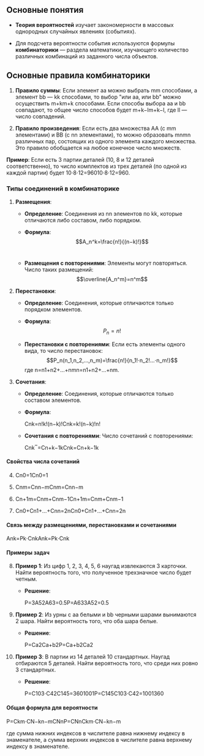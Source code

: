 ## Основные понятия

- **Теория вероятностей** изучает закономерности в массовых однородных случайных явлениях (событиях).

- Для подсчета вероятности события используются формулы **комбинаторики** — раздела математики, изучающего количество различных комбинаций из заданного числа объектов.

## Основные правила комбинаторики

1. **Правило суммы**: Если элемент aa можно выбрать mm способами, а элемент bb — kk способами, то выбор "или aa, или bb" можно осуществить m+km+k способами. Если способы выбора aa и bb совпадают, то общее число способов будет m+k−lm+k−l, где ll — число совпадений.
    
2. **Правило произведения**: Если есть два множества AA (с mm элементами) и BB (с nn элементами), то можно образовать mnmn различных пар, состоящих из одного элемента каждого множества. Это правило обобщается на любое конечное число множеств.

**Пример**: Если есть 3 партии деталей (10, 8 и 12 деталей соответственно), то число комплектов из трех деталей (по одной из каждой партии) будет 10⋅8⋅12=96010⋅8⋅12=960.

### Типы соединений в комбинаторике

1. **Размещения**:
    
    - **Определение**: Соединения из nn элементов по kk, которые отличаются либо составом, либо порядком.
    
    - **Формула**:  
    $$A_n^k=\frac{n!}{(n−k)!}$$​
    
    - **Размещения с повторениями**: Элементы могут повторяться. Число таких размещений:
	$$\overline{A_n^m}=n^m$$

2. **Перестановки**:
    
    - **Определение**: Соединения, которые отличаются только порядком элементов.
        
    - **Формула**:  
    $$P_n=n!$$
    - **Перестановки с повторениями**: Если есть элементы одного вида, то число перестановок:
    $$P_n(n_1,n_2,…,n_m)=\frac{n!}{n_1!⋅n_2!…⋅n_m!}$$​
        где n=n1+n2+…+nmn=n1​+n2​+…+nm​.
        
3. **Сочетания**:
    
    - **Определение**: Соединения, которые отличаются только составом элементов.
        
    - **Формула**:
        
        Cnk=n!k!(n−k)!Cnk​=k!(n−k)!n!​
    - **Сочетания с повторениями**: Число сочетаний с повторениями:
        
        Cnk‾=Cn+k−1kCnk​​=Cn+k−1k​

#### Свойства числа сочетаний

4. Cn0=1Cn0​=1
    
5. Cnm=Cnn−mCnm​=Cnn−m​
    
6. Cn+1m=Cnm+Cnm−1Cn+1m​=Cnm​+Cnm−1​
    
7. Cn0+Cn1+…+Cnn=2nCn0​+Cn1​+…+Cnn​=2n
    

#### Связь между размещениями, перестановками и сочетаниями

Ank=Pk⋅CnkAnk​=Pk​⋅Cnk​

#### Примеры задач

8. **Пример 1**: Из цифр 1, 2, 3, 4, 5, 6 наугад извлекаются 3 карточки. Найти вероятность того, что полученное трехзначное число будет четным.
    
    - **Решение**:
        
        P=3A52A63=0.5P=A63​3A52​​=0.5
9. **Пример 2**: Из урны с aa белыми и bb черными шарами вынимаются 2 шара. Найти вероятность того, что оба шара белые.
    
    - **Решение**:
        
        P=Ca2Ca+b2P=Ca+b2​Ca2​​
10. **Пример 3**: В партии из 14 деталей 10 стандартных. Наугад отбираются 5 деталей. Найти вероятность того, что среди них ровно 3 стандартных.
    
    - **Решение**:
        
        P=C103⋅C42C145=3601001P=C145​C103​⋅C42​​=1001360​

#### Общая формула для вероятности

P=Ckm⋅CN−kn−mCNnP=CNn​Ckm​⋅CN−kn−m​​

где сумма нижних индексов в числителе равна нижнему индексу в знаменателе, а сумма верхних индексов в числителе равна верхнему индексу в знаменателе.